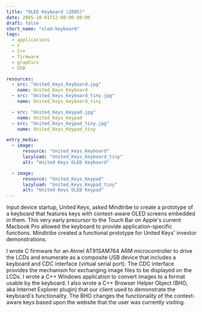 ```yaml
---
title: "OLED Keyboard (2005)"
date: 2005-10-01T12:00:00-08:00
draft: false
short_name: "oled-keyboard"
tags:
  - applications
  - C
  - C++
  - firmware
  - graphics
  - USB

resources:
  - src: "United_Keys_Keyboard.jpg"
    name: United_Keys_Keyboard
  - src: "United_Keys_Keyboard_tiny.jpg"
    name: United_Keys_Keyboard_tiny

  - src: "United_Keys_Keypad.jpg"
    name: United_Keys_Keypad
  - src: "United_Keys_Keypad_tiny.jpg"
    name: United_Keys_Keypad_tiny

entry_media:
  - image:
      resource: "United_Keys_Keyboard"
      lazyload: "United_Keys_Keyboard_tiny"
      alt: "United Keys OLED Keyboard"

  - image:
      resource: "United_Keys_Keypad"
      lazyload: "United_Keys_Keypad_tiny"
      alt: "United Keys OLED Keypad"
---
```

Input device startup, United Keys, asked Mindtribe to create a prototype of a keyboard that features keys with context-aware OLED screens embedded in them. This very early precursor to the Touch Bar on Apple's current Macbook Pro allowed the keyboard to provide application-specific functions. Mindtribe created a functional prototype for United Keys' investor demonstrations.

I wrote C firmware for an Atmel AT91SAM764 ARM microcontroller to drive the LCDs and enumerate as a composite USB device that includes a keyboard and CDC interface (virtual serial port). The CDC interface provides the mechanism for exchanging image files to be displayed on the LCDs. I wrote a C++ Windows application to convert images to a format usable by the keyboard. I also wrote a C++ Browser Helper Object (BHO, aka Internet Explorer plugin) that our client used to demonstrate the keyboard's functionality. The BHO changes the functionality of the context-aware keys based upon the website that the user was currently visiting.

